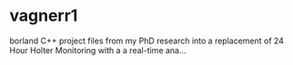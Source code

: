 # vagnerr1
borland C++ project files from my PhD research into a replacement of 24 Hour Holter Monitoring with a a real-time ana…
